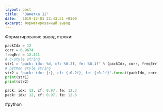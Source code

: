 ```yaml
---
layout: post
title:  "Заметка 12"
date:   2019-12-01 23:43:51 +0300
excerpt: Форматированный вывод 
---
```

Форматирование вывод строки:
```python
packIdx = 12
corr = 0.9674
freqErr = 12.341
# c-style string
str1 = "pack: idx: %d, cf: %0.2f, fe: %0.1f" % (packIdx, corr, freqErr)
# python style string
str2 = "pack: idx: {:}, cf: {:0.2f}, fe: {:0.1f}".format(packIdx, corr, freqErr)
print(str1)
print(str2)
```
```python
pack: idx: 12, cf: 0.97, fe: 12.3
pack: idx: 12, cf: 0.97, fe: 12.3
```
#python